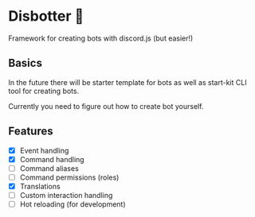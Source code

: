 # Disbotter :robot:

Framework for creating bots with discord.js (but easier!)

## Basics

In the future there will be starter template for bots as well as start-kit CLI tool for creating bots.

Currently you need to figure out how to create bot yourself.

## Features

-   [x] Event handling
-   [x] Command handling
-   [ ] Command aliases
-   [ ] Command permissions (roles)
-   [x] Translations
-   [ ] Custom interaction handling
-   [ ] Hot reloading (for development)
